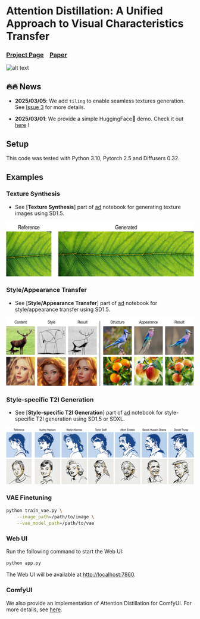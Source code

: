 # Attention Distillation: A Unified Approach to Visual Characteristics Transfer


### [Project Page](https://xugao97.github.io/AttentionDistillation/) &ensp; [Paper](https://arxiv.org/abs/2502.20235)
![alt text](assets/1.jpg)

## 🔥🔥  News
* **2025/03/05**: We add `tiling` to enable seamless textures generation. See [Issue 3](https://github.com/xugao97/AttentionDistillation/issues/3) for more details.

* **2025/03/01**: We provide a simple HuggingFace🤗 demo. Check it out [here](https://huggingface.co/spaces/ccchenzc/AttentionDistillation) !


## Setup

This code was tested with Python 3.10, Pytorch 2.5 and Diffusers 0.32.

## Examples
### Texture Synthesis
- See [**Texture Synthesis**] part of [ad] notebook for generating texture images using SD1.5.

![alt text](assets/2.jpg)

### Style/Appearance Transfer
- See [**Style/Appearance Transfer**] part of [ad] notebook for style/appearance transfer using SD1.5.

![alt text](assets/3.jpg)

### Style-specific T2I Generation
- See [**Style-specific T2I Generation**] part of [ad] notebook for style-specific T2I generation using SD1.5 or SDXL.

![alt text](assets/4.jpg)

[ad]: ad.ipynb


### VAE Finetuning

```bash
python train_vae.py \
    --image_path=/path/to/image \
    --vae_model_path=/path/to/vae
```


### Web UI
Run the following command to start the Web UI:
```bash
python app.py
```
The Web UI will be available at [http://localhost:7860](http://localhost:7860).

### ComfyUI
We also provide an implementation of Attention Distillation for ComfyUI. For more details, see [here](https://github.com/zichongc/ComfyUI-Attention-Distillation).